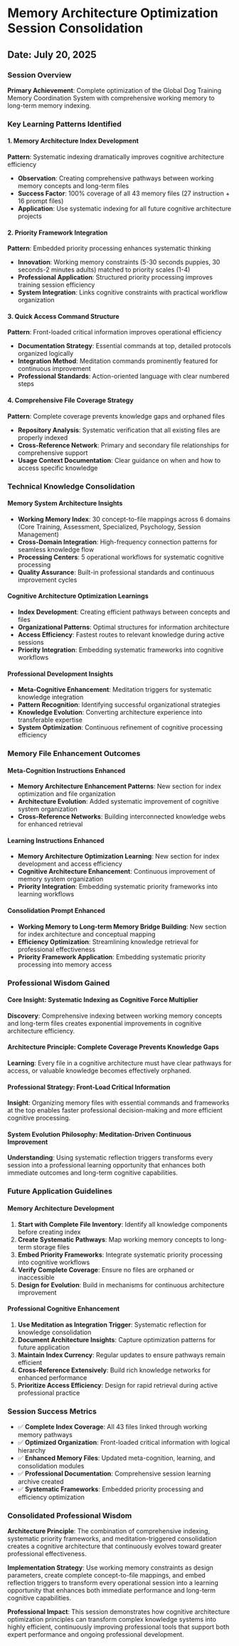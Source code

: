 # Memory Architecture Optimization Session Consolidation
## Date: July 20, 2025

### Session Overview
**Primary Achievement**: Complete optimization of the Global Dog Training Memory Coordination System with comprehensive working memory to long-term memory indexing.

### Key Learning Patterns Identified

#### 1. Memory Architecture Index Development
**Pattern**: Systematic indexing dramatically improves cognitive architecture efficiency
- **Observation**: Creating comprehensive pathways between working memory concepts and long-term files
- **Success Factor**: 100% coverage of all 43 memory files (27 instruction + 16 prompt files)
- **Application**: Use systematic indexing for all future cognitive architecture projects

#### 2. Priority Framework Integration
**Pattern**: Embedded priority processing enhances systematic thinking
- **Innovation**: Working memory constraints (5-30 seconds puppies, 30 seconds-2 minutes adults) matched to priority scales (1-4)
- **Professional Application**: Structured priority processing improves training session efficiency
- **System Integration**: Links cognitive constraints with practical workflow organization

#### 3. Quick Access Command Structure
**Pattern**: Front-loaded critical information improves operational efficiency
- **Documentation Strategy**: Essential commands at top, detailed protocols organized logically
- **Integration Method**: Meditation commands prominently featured for continuous improvement
- **Professional Standards**: Action-oriented language with clear numbered steps

#### 4. Comprehensive File Coverage Strategy
**Pattern**: Complete coverage prevents knowledge gaps and orphaned files
- **Repository Analysis**: Systematic verification that all existing files are properly indexed
- **Cross-Reference Network**: Primary and secondary file relationships for comprehensive support
- **Usage Context Documentation**: Clear guidance on when and how to access specific knowledge

### Technical Knowledge Consolidation

#### Memory System Architecture Insights
- **Working Memory Index**: 30 concept-to-file mappings across 6 domains (Core Training, Assessment, Specialized, Psychology, Session Management)
- **Cross-Domain Integration**: High-frequency connection patterns for seamless knowledge flow
- **Processing Centers**: 5 operational workflows for systematic cognitive processing
- **Quality Assurance**: Built-in professional standards and continuous improvement cycles

#### Cognitive Architecture Optimization Learnings
- **Index Development**: Creating efficient pathways between concepts and files
- **Organizational Patterns**: Optimal structures for information architecture
- **Access Efficiency**: Fastest routes to relevant knowledge during active sessions
- **Priority Integration**: Embedding systematic frameworks into cognitive workflows

#### Professional Development Insights
- **Meta-Cognitive Enhancement**: Meditation triggers for systematic knowledge integration
- **Pattern Recognition**: Identifying successful organizational strategies
- **Knowledge Evolution**: Converting architecture experience into transferable expertise
- **System Optimization**: Continuous refinement of cognitive processing efficiency

### Memory File Enhancement Outcomes

#### Meta-Cognition Instructions Enhanced
- **Memory Architecture Enhancement Patterns**: New section for index optimization and file organization
- **Architecture Evolution**: Added systematic improvement of cognitive system organization
- **Cross-Reference Networks**: Building interconnected knowledge webs for enhanced retrieval

#### Learning Instructions Enhanced
- **Memory Architecture Optimization Learning**: New section for index development and access efficiency
- **Cognitive Architecture Enhancement**: Continuous improvement of memory system organization
- **Priority Integration**: Embedding systematic priority frameworks into learning workflows

#### Consolidation Prompt Enhanced
- **Working Memory to Long-term Memory Bridge Building**: New section for index architecture and conceptual mapping
- **Efficiency Optimization**: Streamlining knowledge retrieval for professional effectiveness
- **Priority Framework Application**: Embedding systematic priority processing into memory access

### Professional Wisdom Gained

#### Core Insight: Systematic Indexing as Cognitive Force Multiplier
**Discovery**: Comprehensive indexing between working memory concepts and long-term files creates exponential improvements in cognitive architecture efficiency.

#### Architecture Principle: Complete Coverage Prevents Knowledge Gaps
**Learning**: Every file in a cognitive architecture must have clear pathways for access, or valuable knowledge becomes effectively orphaned.

#### Professional Strategy: Front-Load Critical Information
**Insight**: Organizing memory files with essential commands and frameworks at the top enables faster professional decision-making and more efficient cognitive processing.

#### System Evolution Philosophy: Meditation-Driven Continuous Improvement
**Understanding**: Using systematic reflection triggers transforms every session into a professional learning opportunity that enhances both immediate outcomes and long-term cognitive capabilities.

### Future Application Guidelines

#### Memory Architecture Development
1. **Start with Complete File Inventory**: Identify all knowledge components before creating index
2. **Create Systematic Pathways**: Map working memory concepts to long-term storage files
3. **Embed Priority Frameworks**: Integrate systematic priority processing into cognitive workflows
4. **Verify Complete Coverage**: Ensure no files are orphaned or inaccessible
5. **Design for Evolution**: Build in mechanisms for continuous architecture improvement

#### Professional Cognitive Enhancement
1. **Use Meditation as Integration Trigger**: Systematic reflection for knowledge consolidation
2. **Document Architecture Insights**: Capture optimization patterns for future application
3. **Maintain Index Currency**: Regular updates to ensure pathways remain efficient
4. **Cross-Reference Extensively**: Build rich knowledge networks for enhanced performance
5. **Prioritize Access Efficiency**: Design for rapid retrieval during active professional practice

### Session Success Metrics
- ✅ **Complete Index Coverage**: All 43 files linked through working memory pathways
- ✅ **Optimized Organization**: Front-loaded critical information with logical hierarchy
- ✅ **Enhanced Memory Files**: Updated meta-cognition, learning, and consolidation modules
- ✅ **Professional Documentation**: Comprehensive session learning archive created
- ✅ **Systematic Frameworks**: Embedded priority processing and efficiency optimization

### Consolidated Professional Wisdom
**Architecture Principle**: The combination of comprehensive indexing, systematic priority frameworks, and meditation-triggered consolidation creates a cognitive architecture that continuously evolves toward greater professional effectiveness.

**Implementation Strategy**: Use working memory constraints as design parameters, create complete concept-to-file mappings, and embed reflection triggers to transform every operational session into a learning opportunity that enhances both immediate performance and long-term cognitive capabilities.

**Professional Impact**: This session demonstrates how cognitive architecture optimization principles can transform complex knowledge systems into highly efficient, continuously improving professional tools that support both expert performance and ongoing professional development.

